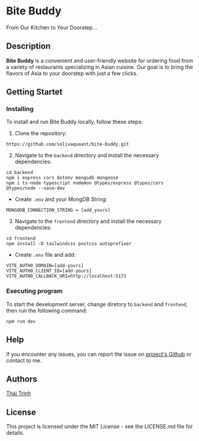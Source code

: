 # Bite Buddy
From Our Kitchen to Your Doorstep...

## Description
**Bite Buddy** is a convenient and user-friendly website for ordering food from a variety of restaurants specializing in Asian cuisine. Our goal is to bring the flavors of Asia to your doorstep with just a few clicks.

## Getting Startet
### Installing
To install and run Bite Buddy locally, follow these steps:

1. Clone the repository:
```
https://github.com/solivaquaant/bite-buddy.git
```
2. Navigate to the `backend` directory and install the necessary dependencies:
```
cd backend
npm i express cors dotenv mongodb mongoose 
npm i ts-node typescript nodemon @types/express @types/cors @types/node --save-dev
```
- Create `.env` and your MongDB String:
```
MONGODB_CONNECTION_STRING = [add_yours]
```
3. Navigate to the `frontend` directory and install the necessary dependencies:
```
cd frontend
npm install -D tailwindcss postcss autoprefixer
```
- Create `.env` file and add:
```
VITE_AUTH0_DOMAIN=[add-yours]
VITE_AUTH0_CLIENT_ID=[add-yours]
VITE_AUTH0_CALLBACK_URI=http://localhost:5173
```

### Executing program
To start the development server, change diretory to `backend` and `frontend`, then run the following command:
```
npm run dev
```

## Help
If you encounter any issues, you can report the issue on [project's Github](https://github.com/solivaquaant/bite-buddy/issues) or contact to me.

## Authors
[Thái Trinh](https://github.com/solivaquaant)

## License
This project is licensed under the MIT License - see the LICENSE.md file for details.
